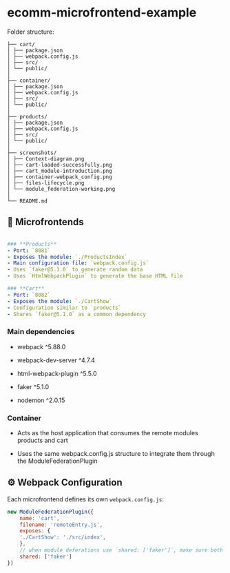 # ecomm-microfrontend-example

Folder structure:
```
├── cart/
│ ├── package.json
│ ├── webpack.config.js
│ ├── src/
│ └── public/
│
├── container/
│ ├── package.json
│ ├── webpack.config.js
│ ├── src/
│ └── public/
│
├── products/
│ ├── package.json
│ ├── webpack.config.js
│ ├── src/
│ └── public/
│
├── screenshots/
│ ├── Context-diagram.png
│ ├── cart-loaded-successfully.png
│ ├── cart_module-introduction.png
│ ├── container-webpack_config.png
│ ├── files-lifecycle.png
│ └── module_federation-working.png
│
└── README.md
```


## 🧩 Microfrontends

```yaml

### **Products**
- Port: `8081`
- Exposes the module: `./ProductsIndex`
- Main configuration file: `webpack.config.js`
- Uses `faker@5.1.0` to generate random data
- Uses `HtmlWebpackPlugin` to generate the base HTML file

### **Cart**
- Port: `8082`
- Exposes the module: `./CartShow`
- Configuration similar to `products`
- Shares `faker@5.1.0` as a common dependency


```

### Main dependencies

- webpack ^5.88.0

- webpack-dev-server ^4.7.4

- html-webpack-plugin ^5.5.0

- faker ^5.1.0

- nodemon ^2.0.15

### **Container**

- Acts as the host application that consumes the remote modules products and cart

- Uses the same webpack.config.js structure to integrate them through the ModuleFederationPlugin

## ⚙️ Webpack Configuration

Each microfrontend defines its own `webpack.config.js`:
```js
new ModuleFederationPlugin({
    name: 'cart',
    filename: 'remoteEntry.js',
    exposes: {
    './CartShow': './src/index',
    },
    // when module deferations use `shared: ['faker']`, make sure both use the same version as when versions are different webpack endup loading both copies as they're different versions
    shared: ['faker']
})
```
